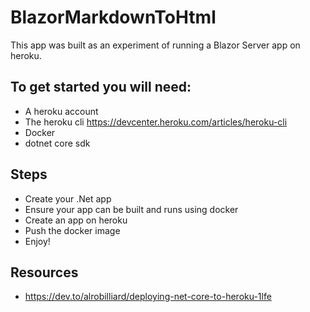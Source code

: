 # BlazorMarkdownToHtml

This app was built as an experiment of running a Blazor Server app on heroku.

## To get started you will need:

- A heroku account
- The heroku cli https://devcenter.heroku.com/articles/heroku-cli
- Docker
- dotnet core sdk

## Steps

- Create your .Net app
- Ensure your app can be built and runs using docker
- Create an app on heroku
- Push the docker image
- Enjoy!

## Resources

- https://dev.to/alrobilliard/deploying-net-core-to-heroku-1lfe

